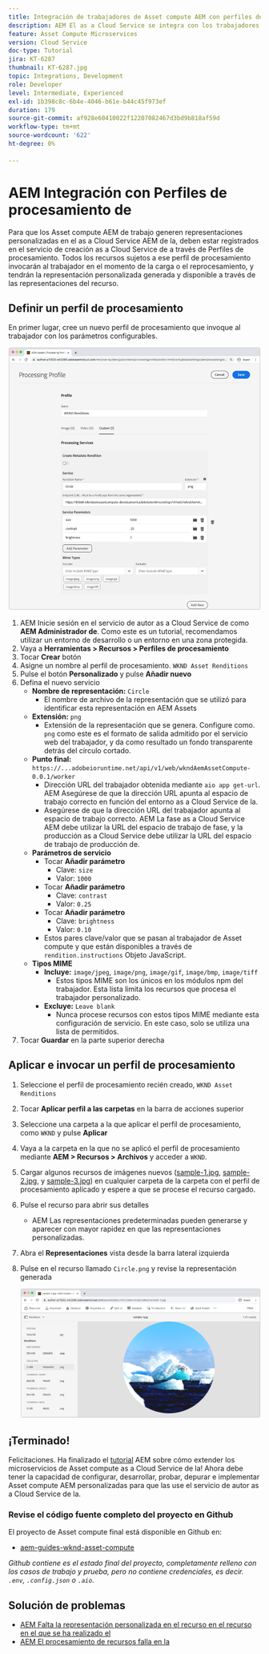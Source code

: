 ```yaml
---
title: Integración de trabajadores de Asset compute AEM con perfiles de procesamiento de
description: AEM El as a Cloud Service se integra con los trabajadores de Asset compute implementados en Adobe I/O Runtime a través de los perfiles de procesamiento de AEM Assets. Los perfiles de procesamiento se configuran en el servicio Autor para procesar recursos específicos mediante programas de trabajo personalizados y almacenar los archivos generados por los trabajadores como representaciones de recursos.
feature: Asset Compute Microservices
version: Cloud Service
doc-type: Tutorial
jira: KT-6287
thumbnail: KT-6287.jpg
topic: Integrations, Development
role: Developer
level: Intermediate, Experienced
exl-id: 1b398c8c-6b4e-4046-b61e-b44c45f973ef
duration: 179
source-git-commit: af928e60410022f12207082467d3bd9b818af59d
workflow-type: tm+mt
source-wordcount: '622'
ht-degree: 0%

---
```


# AEM Integración con Perfiles de procesamiento de

Para que los Asset compute AEM de trabajo generen representaciones personalizadas en el as a Cloud Service AEM de la, deben estar registrados en el servicio de creación as a Cloud Service de a través de Perfiles de procesamiento. Todos los recursos sujetos a ese perfil de procesamiento invocarán al trabajador en el momento de la carga o el reprocesamiento, y tendrán la representación personalizada generada y disponible a través de las representaciones del recurso.

## Definir un perfil de procesamiento

En primer lugar, cree un nuevo perfil de procesamiento que invoque al trabajador con los parámetros configurables.

![Perfil de procesamiento](./assets/processing-profiles/new-processing-profile.png)

1. AEM Inicie sesión en el servicio de autor as a Cloud Service de como __AEM Administrador de__. Como este es un tutorial, recomendamos utilizar un entorno de desarrollo o un entorno en una zona protegida.
1. Vaya a __Herramientas > Recursos > Perfiles de procesamiento__
1. Tocar __Crear__ botón
1. Asigne un nombre al perfil de procesamiento. `WKND Asset Renditions`
1. Pulse el botón __Personalizado__ y pulse __Añadir nuevo__
1. Defina el nuevo servicio
   + __Nombre de representación:__ `Circle`
      + El nombre de archivo de la representación que se utilizó para identificar esta representación en AEM Assets
   + __Extensión:__ `png`
      + Extensión de la representación que se genera. Configure como. `png` como este es el formato de salida admitido por el servicio web del trabajador, y da como resultado un fondo transparente detrás del círculo cortado.
   + __Punto final:__ `https://...adobeioruntime.net/api/v1/web/wkndAemAssetCompute-0.0.1/worker`
      + Dirección URL del trabajador obtenida mediante `aio app get-url`. AEM Asegúrese de que la dirección URL apunta al espacio de trabajo correcto en función del entorno as a Cloud Service de la.
      + Asegúrese de que la dirección URL del trabajador apunta al espacio de trabajo correcto. AEM La fase as a Cloud Service AEM debe utilizar la URL del espacio de trabajo de fase, y la producción as a Cloud Service debe utilizar la URL del espacio de trabajo de producción de.
   + __Parámetros de servicio__
      + Tocar __Añadir parámetro__
         + Clave: `size`
         + Valor: `1000`
      + Tocar __Añadir parámetro__
         + Clave: `contrast`
         + Valor: `0.25`
      + Tocar __Añadir parámetro__
         + Clave: `brightness`
         + Valor: `0.10`
      + Estos pares clave/valor que se pasan al trabajador de Asset compute y que están disponibles a través de `rendition.instructions` Objeto JavaScript.
   + __Tipos MIME__
      + __Incluye:__ `image/jpeg`, `image/png`, `image/gif`, `image/bmp`, `image/tiff`
         + Estos tipos MIME son los únicos en los módulos npm del trabajador. Esta lista limita los recursos que procesa el trabajador personalizado.
      + __Excluye:__ `Leave blank`
         + Nunca procese recursos con estos tipos MIME mediante esta configuración de servicio. En este caso, solo se utiliza una lista de permitidos.
1. Tocar __Guardar__ en la parte superior derecha

## Aplicar e invocar un perfil de procesamiento

1. Seleccione el perfil de procesamiento recién creado, `WKND Asset Renditions`
1. Tocar __Aplicar perfil a las carpetas__ en la barra de acciones superior
1. Seleccione una carpeta a la que aplicar el perfil de procesamiento, como `WKND` y pulse __Aplicar__
1. Vaya a la carpeta en la que no se aplicó el perfil de procesamiento mediante __AEM > Recursos > Archivos__ y acceder a `WKND`.
1. Cargar algunos recursos de imágenes nuevos ([sample-1.jpg](../assets/samples/sample-1.jpg), [sample-2.jpg](../assets/samples/sample-2.jpg), y [sample-3.jpg](../assets/samples/sample-3.jpg)) en cualquier carpeta de la carpeta con el perfil de procesamiento aplicado y espere a que se procese el recurso cargado.
1. Pulse el recurso para abrir sus detalles
   + AEM Las representaciones predeterminadas pueden generarse y aparecer con mayor rapidez en que las representaciones personalizadas.
1. Abra el __Representaciones__ vista desde la barra lateral izquierda
1. Pulse en el recurso llamado `Circle.png` y revise la representación generada

   ![Representación generada](./assets/processing-profiles/rendition.png)

## ¡Terminado!

Felicitaciones. Ha finalizado el [tutorial](../overview.md) AEM sobre cómo extender los microservicios de Asset compute as a Cloud Service de la! Ahora debe tener la capacidad de configurar, desarrollar, probar, depurar e implementar Asset compute AEM personalizadas para que las use el servicio de autor as a Cloud Service de la.

### Revise el código fuente completo del proyecto en Github

El proyecto de Asset compute final está disponible en Github en:

+ [aem-guides-wknd-asset-compute](https://github.com/adobe/aem-guides-wknd-asset-compute)

_Github contiene es el estado final del proyecto, completamente relleno con los casos de trabajo y prueba, pero no contiene credenciales, es decir. `.env`, `.config.json` o `.aio`._

## Solución de problemas

+ [AEM Falta la representación personalizada en el recurso en el recurso en el que se ha realizado el](../troubleshooting.md#custom-rendition-missing-from-asset)
+ [AEM El procesamiento de recursos falla en la](../troubleshooting.md#asset-processing-fails)
